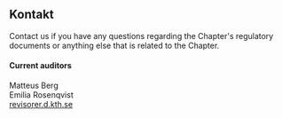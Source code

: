 ## Kontakt

Contact us if you have any questions regarding the Chapter's regulatory documents or anything else that is related to the Chapter.

#### Current auditors

Matteus Berg</br>
Emilia Rosenqvist</br>
[revisorer.d.kth.se](mailto:revisorer@d.kth.se)


